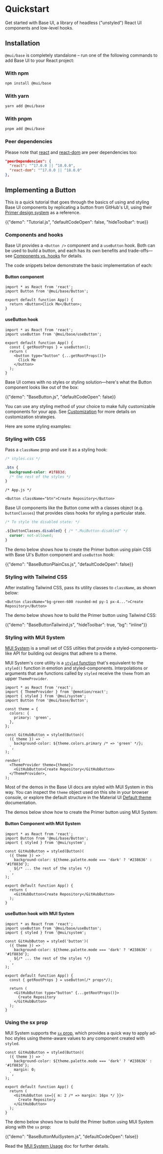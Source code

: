 # Quickstart

<p class="description">Get started with Base UI, a library of headless ("unstyled") React UI components and low-level hooks.</p>

## Installation

`@mui/base` is completely standalone – run one of the following commands to add Base UI to your React project:

### With npm

```sh
npm install @mui/base
```

### With yarn

```sh
yarn add @mui/base
```

### With pnpm

```sh
pnpm add @mui/base
```

### Peer dependencies

<!-- #react-peer-version -->

Please note that [react](https://www.npmjs.com/package/react) and [react-dom](https://www.npmjs.com/package/react-dom) are peer dependencies too:

```json
"peerDependencies": {
  "react": "^17.0.0 || ^18.0.0",
  "react-dom": "^17.0.0 || ^18.0.0"
},
```

## Implementing a Button

This is a quick tutorial that goes through the basics of using and styling Base UI components by replicating a button from GitHub's UI, using their [Primer design system](https://primer.style/design/) as a reference.

{{"demo": "Tutorial.js", "defaultCodeOpen": false, "hideToolbar": true}}

### Components and hooks

Base UI provides a `<Button />` component and a `useButton` hook.
Both can be used to build a button, and each has its own benefits and trade-offs—see [Components vs. hooks](/base-ui/getting-started/usage/#components-vs-hooks) for details.

The code snippets below demonstrate the basic implementation of each:

#### Button component

```tsx
import * as React from 'react';
import Button from '@mui/base/Button';

export default function App() {
  return <Button>Click Me</Button>;
}
```

#### useButton hook

```tsx
import * as React from 'react';
import useButton from '@mui/base/useButton';

export default function App() {
  const { getRootProps } = useButton();
  return (
    <button type="button" {...getRootProps()}>
      Click Me
    </button>
  );
}
```

Base UI comes with no styles or styling solution—here's what the Button component looks like out of the box:

{{"demo": "BaseButton.js", "defaultCodeOpen": false}}

You can use any styling method of your choice to make fully customizable components for your app. See [Customization](/base-ui/getting-started/customization/) for more details on customization strategies.

Here are some styling examples:

### Styling with CSS

Pass a `className` prop and use it as a styling hook:

```css
/* styles.css */

.btn {
  background-color: #1f883d;
  /* the rest of the styles */
}
```

```tsx
/* App.js */

<Button className="btn">Create Repository</Button>
```

Base UI components like the Button come with a classes object (e.g. `buttonClasses`) that provides class hooks for styling a particular state.

```css
/* To style the disabled state: */

.${buttonClasses.disabled} { /* ".MuiButton-disabled" */
  cursor: not-allowed;
}
```

The demo below shows how to create the Primer button using plain CSS with Base UI's Button component and `useButton` hook:

{{"demo": "BaseButtonPlainCss.js", "defaultCodeOpen": false}}

### Styling with Tailwind CSS

After installing Tailwind CSS, pass its utility classes to `className`, as shown below:

```tsx
<Button className="bg-green-600 rounded-md py-1 px-4...">Create Repository</Button>
```

The demo below shows how to build the Primer button using Tailwind CSS:

{{"demo": "BaseButtonTailwind.js", "hideToolbar": true, "bg": "inline"}}

### Styling with MUI System

[MUI System](/system/getting-started/) is a small set of CSS utilties that provide a styled-components-like API for building out designs that adhere to a theme.

MUI System's core utility is a [`styled` function](/system/styled/) that's equivalent to the `styled()` function in emotion and styled-components.
Interpolations or arguments that are functions called by `styled` receive the `theme` from an upper `ThemeProvider`.

```tsx
import * as React from 'react';
import { ThemeProvider } from '@emotion/react';
import { styled } from '@mui/system';
import Button from '@mui/base/Button';

const theme = {
  colors: {
    primary: 'green',
  },
};

const GitHubButton = styled(Button)(
  ({ theme }) => `
    background-color: ${theme.colors.primary /* => 'green' */};
  `,
);

render(
  <ThemeProvider theme={theme}>
    <GitHubButton>Create Repository</GitHubButton>
  </ThemeProvider>,
);
```

Most of the demos in the Base UI docs are styled with MUI System in this way.
You can inspect the `theme` object used on this site in your browser console, or explore the default structure in the Material UI [Default theme](/material-ui/customization/default-theme/) documentation.

The demos below show how to create the Primer button using MUI System:

#### Button Component with MUI System

```tsx
import * as React from 'react';
import Button from '@mui/base/Button';
import { styled } from '@mui/system';

const GitHubButton = styled(Button)(
  ({ theme }) => `
    background-color: ${theme.palette.mode === 'dark' ? '#238636' : '#1f883d'};
    ${/* ... the rest of the styles */}
  `,
);

export default function App() {
  return (
    <GitHubButton>Create Repository</GitHubButton>
  );
}
```

#### useButton hook with MUI System

```tsx
import * as React from 'react';
import useButton from '@mui/base/useButton';
import { styled } from '@mui/system';

const GitHubButton = styled('button')(
  ({ theme }) => `
    background-color: ${theme.palette.mode === 'dark' ? '#238636' : '#1f883d'};
    ${/* ... the rest of the styles */}
  `,
);

export default function App() {
  const { getRootProps } = useButton(/* props*/);

  return (
    <GitHubButton type="button" {...getRootProps()}>
      Create Repository
    </GitHubButton>
  );
}
```

### Using the sx prop

MUI System supports the [`sx` prop](/system/getting-started/the-sx-prop/), which provides a quick way to apply ad-hoc styles using theme-aware values to any component created with `styled`.

```tsx
const GitHubButton = styled(Button)(
  ({ theme }) => `
    background-color: ${theme.palette.mode === 'dark' ? '#238636' : '#1f883d'};
    margin: 0;
  `,
);

export default function App() {
  return (
    <GitHubButton sx={{ m: 2 /* => margin: 16px */ }}>
      Create Repository
    </GitHubButton>
  );
}
```

The demo below shows how to build the Primer button using MUI System along with the `sx` prop:

{{"demo": "BaseButtonMuiSystem.js", "defaultCodeOpen": false}}

Read the [MUI System Usage](/system/getting-started/usage/) doc for further details.
